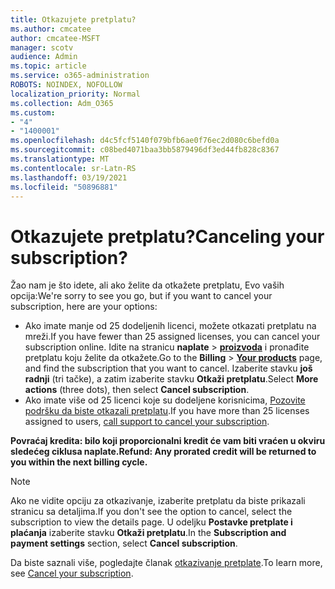 ```yaml
---
title: Otkazujete pretplatu?
ms.author: cmcatee
author: cmcatee-MSFT
manager: scotv
audience: Admin
ms.topic: article
ms.service: o365-administration
ROBOTS: NOINDEX, NOFOLLOW
localization_priority: Normal
ms.collection: Adm_O365
ms.custom:
- "4"
- "1400001"
ms.openlocfilehash: d4c5fcf5140f079bfb6ae0f76ec2d080c6befd0a
ms.sourcegitcommit: c08bed4071baa3bb5879496df3ed44fb828c8367
ms.translationtype: MT
ms.contentlocale: sr-Latn-RS
ms.lasthandoff: 03/19/2021
ms.locfileid: "50896881"
---
```

# <a name="canceling-your-subscription"></a><span data-ttu-id="41899-102">Otkazujete pretplatu?</span><span class="sxs-lookup"><span data-stu-id="41899-102">Canceling your subscription?</span></span>

<span data-ttu-id="41899-103">Žao nam je što idete, ali ako želite da otkažete pretplatu, Evo vaših opcija:</span><span class="sxs-lookup"><span data-stu-id="41899-103">We're sorry to see you go, but if you want to cancel your subscription, here are your options:</span></span>
  
- <span data-ttu-id="41899-104">Ako imate manje od 25 dodeljenih licenci, možete otkazati pretplatu na mreži.</span><span class="sxs-lookup"><span data-stu-id="41899-104">If you have fewer than 25 assigned licenses, you can cancel your subscription online.</span></span> <span data-ttu-id="41899-105">Idite na stranicu **naplate** \> **[proizvoda](https://go.microsoft.com/fwlink/p/?linkid=842054)** i pronađite pretplatu koju želite da otkažete.</span><span class="sxs-lookup"><span data-stu-id="41899-105">Go to the **Billing** \> **[Your products](https://go.microsoft.com/fwlink/p/?linkid=842054)** page, and find the subscription that you want to cancel.</span></span> <span data-ttu-id="41899-106">Izaberite stavku **još radnji** (tri tačke), a zatim izaberite stavku **Otkaži pretplatu**.</span><span class="sxs-lookup"><span data-stu-id="41899-106">Select **More actions** (three dots), then select **Cancel subscription**.</span></span>
- <span data-ttu-id="41899-107">Ako imate više od 25 licenci koje su dodeljene korisnicima, [Pozovite podršku da biste otkazali pretplatu](https://docs.microsoft.com/microsoft-365/admin/contact-support-for-business-products?view=o365-worldwide).</span><span class="sxs-lookup"><span data-stu-id="41899-107">If you have more than 25 licenses assigned to users, [call support to cancel your subscription](https://docs.microsoft.com/microsoft-365/admin/contact-support-for-business-products?view=o365-worldwide).</span></span>
  
<span data-ttu-id="41899-108">**Povraćaj kredita: bilo koji proporcionalni kredit će vam biti vraćen u okviru sledećeg ciklusa naplate.**</span><span class="sxs-lookup"><span data-stu-id="41899-108">**Refund: Any prorated credit will be returned to you within the next billing cycle.**</span></span>

> [!NOTE]
> <span data-ttu-id="41899-109">Ako ne vidite opciju za otkazivanje, izaberite pretplatu da biste prikazali stranicu sa detaljima.</span><span class="sxs-lookup"><span data-stu-id="41899-109">If you don't see the option to cancel, select the subscription to view the details page.</span></span> <span data-ttu-id="41899-110">U odeljku **Postavke pretplate i plaćanja** izaberite stavku **Otkaži pretplatu**.</span><span class="sxs-lookup"><span data-stu-id="41899-110">In the **Subscription and payment settings** section, select **Cancel subscription**.</span></span>

<span data-ttu-id="41899-111">Da biste saznali više, pogledajte članak [otkazivanje pretplate](https://docs.microsoft.com/microsoft-365/commerce/subscriptions/cancel-your-subscription).</span><span class="sxs-lookup"><span data-stu-id="41899-111">To learn more, see [Cancel your subscription](https://docs.microsoft.com/microsoft-365/commerce/subscriptions/cancel-your-subscription).</span></span>
